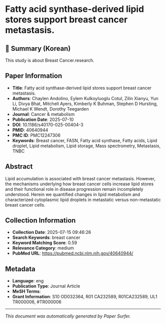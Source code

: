 # Fatty acid synthase-derived lipid stores support breast cancer metastasis.

## 📝 Summary (Korean)
This study is about Breast Cancer.research.

## Paper Information
- **Title**: Fatty acid synthase-derived lipid stores support breast cancer metastasis.
- **Authors**: Chaylen Andolino, Eylem Kulkoyluoglu Cotul, Zilin Xianyu, Yun Li, Divya Bhat, Mitchell Ayers, Kimberly K Buhman, Stephen D Hursting, Michael K Wendt, Dorothy Teegarden
- **Journal**: Cancer & metabolism
- **Publication Date**: 2025-07-10
- **DOI**: 10.1186/s40170-025-00404-3
- **PMID**: 40640944
- **PMC ID**: PMC12247306
- **Keywords**: Breast cancer, FASN, Fatty acid synthase, Fatty acids, Lipid droplet, Lipid metabolism, Lipid storage, Mass spectrometry, Metastasis, TNBC

## Abstract
Lipid accumulation is associated with breast cancer metastasis. However, the mechanisms underlying how breast cancer cells increase lipid stores and their functional role in disease progression remain incompletely understood. Herein we quantified changes in lipid metabolism and characterized cytoplasmic lipid droplets in metastatic versus non-metastatic breast cancer cells.

## Collection Information
- **Collection Date**: 2025-07-15 09:46:26
- **Search Keywords**: breast cancer
- **Keyword Matching Score**: 0.59
- **Relevance Category**: medium
- **PubMed URL**: https://pubmed.ncbi.nlm.nih.gov/40640944/

## Metadata
- **Language**: eng
- **Publication Type**: Journal Article
- **MeSH Terms**: 
- **Grant Information**: S10 OD032364, R01 CA232589, R01CA232589, UL1 TR000006, #TR000006

---
*This document was automatically generated by Paper Surfer.*

